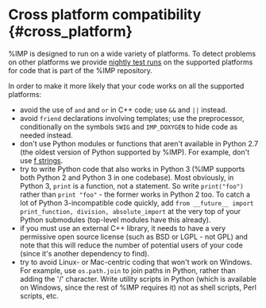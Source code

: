 Cross platform compatibility {#cross_platform}
============================

%IMP is designed to run on a wide variety of platforms. To detect problems on
other platforms we provide [nightly test runs](https://integrativemodeling.org/nightly/results/)
on the supported platforms for code that is part of the %IMP repository.

In order to make it more likely that your code works on all the supported platforms:
- avoid the use of `and` and `or` in C++ code; use `&&` and `||` instead.
- avoid `friend` declarations involving templates; use the preprocessor,
  conditionally on the symbols `SWIG` and `IMP_DOXYGEN` to hide code as
  needed instead.
- don't use Python modules or functions that aren't available in Python 2.7
  (the oldest version of Python supported by %IMP). For example, don't use
  [f strings](https://www.python.org/dev/peps/pep-0498/).
- try to write Python code that also works in Python 3 (%IMP supports both
  Python 2 and Python 3 in one codebase). Most
  obviously, in Python 3, `print` is a function, not a statement. So write
  `print("foo")` rather than `print "foo"` - the former works in Python 2 too.
  To catch a lot of Python 3-incompatible code quickly, add
  `from __future__ import print_function, division, absolute_import` at the
  very top of your Python submodules (top-level modules have this already).
- if you must use an external C++ library, it needs to have a very permissive
  open source license (such as BSD or LGPL - not GPL) and note that this
  will reduce the number of potential users of your code (since it's another
  dependency to find).
- try to avoid Linux- or Mac-centric coding that won't work on Windows.
  For example, use `os.path.join` to join paths in Python, rather than
  adding the '/' character. Write utility scripts in Python (which is
  available on Windows, since the rest of %IMP requires it) not as shell
  scripts, Perl scripts, etc.

